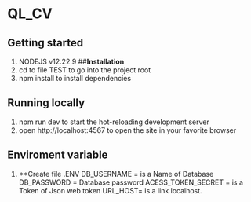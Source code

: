 # QL_CV
## **Getting started**
1. NODEJS v12.22.9
##**Installation**
1. cd to file TEST to go into the project root
2. npm install to install dependencies
## **Running locally**
1. npm run dev to start the hot-reloading development server
2. open http://localhost:4567 to open the site in your favorite browser

## **Enviroment variable**
1. **Create file .ENV
    DB_USERNAME = is a Name of Database
    DB_PASSWORD = Database password
    ACESS_TOKEN_SECRET = is a Token of Json web token
    URL_HOST= is a link localhost.

    
